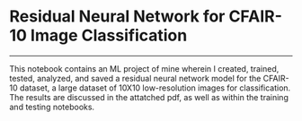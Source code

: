 # Residual Neural Network for CFAIR-10 Image Classification
<hr>
This notebook contains an ML project of mine wherein I created, trained, tested, analyzed, and saved a residual neural network model for the CFAIR-10 dataset, a large dataset of 10X10 low-resolution images for classification. The results are discussed in the attatched pdf, as well as within the training and testing notebooks.